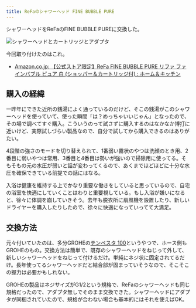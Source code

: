 ```yaml
---
title: ReFaのシャワーヘッド FINE BUBBLE PURE
---
```


シャワーヘッドをReFaのFINE BUBBLE PUREに交換した。

![](https://i.imgur.com/3NqRQW7h.jpg "シャワーヘッドとカートリッジとアダプタ")

今回取り付けたのはこれ。

- [Amazon.co.jp: 【公式ストア限定】ReFa FINE BUBBLE PURE リファ ファインバブル ピュア 白 (ショッパー＆カートリッジ付) : ホーム＆キッチン](https://www.amazon.co.jp/dp/B0BYHHDWW7?th=1)

## 購入の経緯

一昨年にできた近所の銭湯によく通っているのだけど、そこの銭湯がこのシャワーヘッドを使っていて、使った瞬間「は？めっちゃいいじゃん」となったので、その場で調べてすぐ購入。こういうのって試さずに購入するのはなかなか博打に近いけど、実際試しづらい製品なので、自分で試してから購入できるのはありがたい。

4段階の強さのモードを切り替えられて、1番弱い霧状のやつは洗顔のとき用、2番目に弱いやつは常用、3番目と4番目は勢いが強いので掃除用に使ってる。そもそもの元の水圧が弱いと話が変わってくるので、あくまでほどほどに十分な水圧を確保できている前提での話にはなる。

入浴は健康を維持する上でかなり重要な働きをしていると思っているので、自宅の浴室を快適にしていくことはわりと重要視している。もし入浴が嫌いになると、徐々に体調を崩していきそう。去年も脱衣所に扇風機を設置したり、新しいドライヤーを購入したりしたので、徐々に快適になっていってて大満足。

## 交換方法

元々付いていたのは、多分GROHEの[テンペスタ 100](https://www.amazon.co.jp/dp/B07FL729QM)というやつで、ホース側もGROHEのもの。交換方法は簡単で、既存のシャワーヘッドをねじって外して、新しいシャワーヘッドをねじって付けるだけ。単純にネジ状に固定されてるだけ。長年使ってるシャワーヘッドだと結合部が固まっていそうなので、そこそこの握力は必要かもしれない。

GROHEの製品はネジサイズがG1/2という規格で、ReFaのシャワーヘッドも同じ規格だったので、アダプタ無しでそのまま交換できた。シャワーヘッドにアダプタが同梱されていたので、規格が合わない場合も基本的にはそれを使えばOK。
